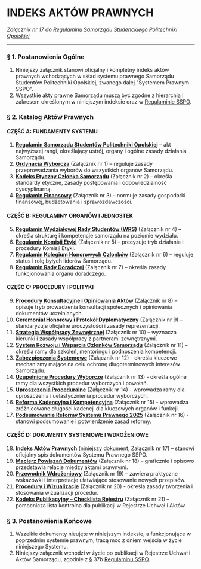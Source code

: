 ﻿# INDEKS AKTÓW PRAWNYCH

*Załącznik nr 17 do [Regulaminu Samorządu Studenckiego Politechniki Opolskiej](01-regulamin-sspo.md)*

---

### § 1. Postanowienia Ogólne
1.  Niniejszy załącznik stanowi oficjalny i kompletny indeks aktów prawnych wchodzących w skład systemu prawnego Samorządu Studentów Politechniki Opolskiej, zwanego dalej "Systemem Prawnym SSPO".
2.  Wszystkie akty prawne Samorządu muszą być zgodne z hierarchią i zakresem określonym w niniejszym indeksie oraz w [Regulaminie SSPO](01-regulamin-sspo.md).

### § 2. Katalog Aktów Prawnych

#### CZĘŚĆ A: FUNDAMENTY SYSTEMU
1.  **[Regulamin Samorządu Studentów Politechniki Opolskiej](01-regulamin-sspo.md)** – akt najwyższej rangi, określający ustrój, organy i ogólne zasady działania Samorządu.
2.  **[Ordynacja Wyborcza](02-ordynacja-wyborcza.md)** (Załącznik nr 1) – reguluje zasady przeprowadzania wyborów do wszystkich organów Samorządu.
3.  **[Kodeks Etyczny Członka Samorządu](03-kodeks-etyczny.md)** (Załącznik nr 2) – określa standardy etyczne, zasady postępowania i odpowiedzialność dyscyplinarną.
4.  **[Regulamin Finansowy](04-regulamin-finansowy.md)** (Załącznik nr 3) – normuje zasady gospodarki finansowej, budżetowania i sprawozdawczości.

#### CZĘŚĆ B: REGULAMINY ORGANÓW I JEDNOSTEK
5.  **[Regulamin Wydziałowej Rady Studentów (WRS)](05-regulamin-wrs.md)** (Załącznik nr 4) – określa strukturę i kompetencje samorządu na poziomie wydziału.
6.  **[Regulamin Komisji Etyki](06-regulamin-komisji-etyki.md)** (Załącznik nr 5) – precyzuje tryb działania i procedury Komisji Etyki.
7.  **[Regulamin Kolegium Honorowych Członków](07-regulamin-kolegium-honorowych.md)** (Załącznik nr 6) – reguluje status i rolę byłych liderów Samorządu.
8.  **[Regulamin Rady Doradczej](08-regulamin-rady-doradczej.md)** (Załącznik nr 7) – określa zasady funkcjonowania organu doradczego.

#### CZĘŚĆ C: PROCEDURY I POLITYKI
9.  **[Procedury Konsultacyjne i Opiniowania Aktów](09-procedury-konsultacyjne.md)** (Załącznik nr 8) – opisuje tryb prowadzenia konsultacji społecznych i opiniowania dokumentów uczelnianych.
10. **[Ceremoniał Honorowy i Protokół Dyplomatyczny](10-ceremonial-honorowy.md)** (Załącznik nr 9) – standaryzuje oficjalne uroczystości i zasady reprezentacji.
11. **[Strategia Współpracy Zewnętrznej](11-strategia-wspolpracy.md)** (Załącznik nr 10) – wyznacza kierunki i zasady współpracy z partnerami zewnętrznymi.
12. **[System Rozwoju i Wsparcia Członków Samorządu](12-system-rozwoju.md)** (Załącznik nr 11) – określa ramy dla szkoleń, mentoringu i podnoszenia kompetencji.
13. **[Zabezpieczenia Systemowe](13-zabezpieczenia-systemowe.md)** (Załącznik nr 12) - określa kluczowe mechanizmy mające na celu ochronę długoterminowych interesów Samorządu.
14. **[Uzupełnione Procedury Wyborcze](14-uzupelnione-procedury.md)** (Załącznik nr 13) - określa ogólne ramy dla wszystkich procedur wyborczych i powołań.
15. **[Uproszczenia Proceduralne](15-uproszczenia-proceduralne.md)** (Załącznik nr 14) - wprowadza ramy dla uproszczenia i uelastycznienia procedur wyborczych.
16. **[Reforma Kadencyjna i Kompetencyjna](16-reforma-kadencyjna.md)** (Załącznik nr 15) - wprowadza zróżnicowane długości kadencji dla kluczowych organów i funkcji.
17. **[Podsumowanie Reformy Systemu Prawnego 2025](17-podsumowanie-reformy.md)** (Załącznik nr 16) - stanowi podsumowanie i potwierdzenie zasad reformy.

#### CZĘŚĆ D: DOKUMENTY SYSTEMOWE I WDROŻENIOWE
18. **[Indeks Aktów Prawnych](18-indeks-dokumentow.md)** (niniejszy dokument, Załącznik nr 17) – stanowi oficjalny spis dokumentów Systemu Prawnego SSPO.
19. **[Macierz Powiązań Dokumentów](19-macierz-powiazan.md)** (Załącznik nr 18) – graficznie i opisowo przedstawia relacje między aktami prawnymi.
20. **[Przewodnik Wdrożeniowy](20-przewodnik-wdrozeniowy.md)** (Załącznik nr 19) – zawiera praktyczne wskazówki i interpretacje ułatwiające stosowanie nowych przepisów.
21. **[Procedury i Wizualizacje](21-procedury-wizualizacje.md)** (Załącznik nr 20) - określa zasady tworzenia i stosowania wizualizacji procedur.
22. **[Kodeks Publikacyjny – Checklista Rejestru](23-kodeks-publikacyjny.md)** (Załącznik nr 21) – pomocnicza lista kontrolna dla publikacji w Rejestrze Uchwał i Aktów.

### § 3. Postanowienia Końcowe
1.  Wszelkie dokumenty nieujęte w niniejszym indeksie, a funkcjonujące w poprzednim systemie prawnym, tracą moc z dniem wejścia w życie niniejszego Systemu.
2.  Niniejszy załącznik wchodzi w życie po publikacji w Rejestrze Uchwał i Aktów Samorządu, zgodnie z § 37b [Regulaminu SSPO](01-regulamin-sspo.md).